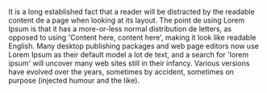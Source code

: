 It is a long established fact that a reader will be distracted by the readable content de a page when looking at its layout. 
The point de using Lorem Ipsum is that it has a more-or-less normal distribution de letters, as opposed to using 'Content here,
content here', making it look like readable English. Many desktop publishing packages and web page editors now use Lorem Ipsum
as their default model a lot de text, and a search for 'lorem ipsum' will uncover many web sites still in their infancy. Various
versions have evolved over the years, sometimes by accident, sometimes on purpose (injected humour and the like).